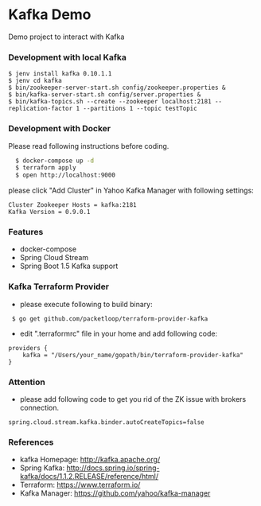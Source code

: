 Kafka Demo
==========
Demo project to interact with Kafka

### Development with local Kafka

```
$ jenv install kafka 0.10.1.1
$ jenv cd kafka
$ bin/zookeeper-server-start.sh config/zookeeper.properties &
$ bin/kafka-server-start.sh config/server.properties &
$ bin/kafka-topics.sh --create --zookeeper localhost:2181 --replication-factor 1 --partitions 1 --topic testTopic
```

### Development with Docker
Please read following instructions before coding.

```bash
  $ docker-compose up -d
  $ terraform apply
  $ open http://localhost:9000
```
please click "Add Cluster" in Yahoo Kafka Manager with following settings:
```
Cluster Zookeeper Hosts = kafka:2181
Kafka Version = 0.9.0.1
```

### Features

* docker-compose
* Spring Cloud Stream
* Spring Boot 1.5 Kafka support

### Kafka Terraform Provider

* please execute following to build binary:
```
 $ go get github.com/packetloop/terraform-provider-kafka
```
* edit ".terraformrc" file in your home and add following code: 
```hcl
providers {
    kafka = "/Users/your_name/gopath/bin/terraform-provider-kafka"
}
```

### Attention

* please add following code to get you rid of the ZK issue with brokers connection.

```
spring.cloud.stream.kafka.binder.autoCreateTopics=false
```
### References

* kafka Homepage:  http://kafka.apache.org/
* Spring Kafka: http://docs.spring.io/spring-kafka/docs/1.1.2.RELEASE/reference/html/
* Terraform: https://www.terraform.io/
* Kafka Manager: https://github.com/yahoo/kafka-manager